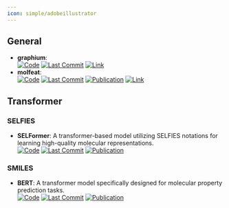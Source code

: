 ```yaml
---
icon: simple/adobeillustrator
---
```



## **General**
- **graphium**:   
		[![Code](https://img.shields.io/github/stars/datamol-io/graphium?style=for-the-badge&logo=github)](https://github.com/datamol-io/graphium) [![Last Commit](https://img.shields.io/github/last-commit/datamol-io/graphium?style=for-the-badge&logo=github)](https://github.com/datamol-io/graphium) [![Link](https://img.shields.io/badge/Link-online-brightgreen?style=for-the-badge&logo=cachet&logoColor=65FF8F)](https://graphium-docs.datamol.io/stable/) 
- **molfeat**:   
		[![Code](https://img.shields.io/github/stars/datamol-io/molfeat?style=for-the-badge&logo=github)](https://github.com/datamol-io/molfeat) [![Last Commit](https://img.shields.io/github/last-commit/datamol-io/molfeat?style=for-the-badge&logo=github)](https://github.com/datamol-io/molfeat) [![Publication](https://img.shields.io/badge/Publication-Citations:N/A-blue?style=for-the-badge&logo=bookstack)](613548667) [![Link](https://img.shields.io/badge/Link-online-brightgreen?style=for-the-badge&logo=cachet&logoColor=65FF8F)](https://molfeat.datamol.io/) 

## **Transformer**
### **SELFIES**
- **SELFormer**: A transformer-based model utilizing SELFIES notations for learning high-quality molecular representations.  
		[![Code](https://img.shields.io/github/stars/HUBioDataLab/SELFormer?style=for-the-badge&logo=github)](https://github.com/HUBioDataLab/SELFormer) [![Last Commit](https://img.shields.io/github/last-commit/HUBioDataLab/SELFormer?style=for-the-badge&logo=github)](https://github.com/HUBioDataLab/SELFormer) [![Publication](https://img.shields.io/badge/Publication-Citations:12-blue?style=for-the-badge&logo=bookstack)](https://doi.org/10.1088/2632-2153/acdb30) 
### **SMILES**
- **BERT**: A transformer model specifically designed for molecular property prediction tasks.  
		[![Code](https://img.shields.io/github/stars/odb9402/MoleculeTransformer?style=for-the-badge&logo=github)](https://github.com/odb9402/MoleculeTransformer) [![Last Commit](https://img.shields.io/github/last-commit/odb9402/MoleculeTransformer?style=for-the-badge&logo=github)](https://github.com/odb9402/MoleculeTransformer) [![Publication](https://img.shields.io/badge/Publication-Citations:N/A-blue?style=for-the-badge&logo=bookstack)](shin19a) 
